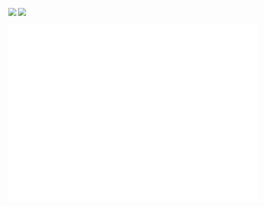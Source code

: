 ![](https://raw.githubusercontent.com/your-github-username/cf-stats/main/output/light_card.svg#gh-dark-mode-only)
![](https://raw.githubusercontent.com/your-github-username/cf-stats/main/output/light_card.svg)

![](https://github.com/MogiliManikanta/CodeForces-Status/blob/main/output/light_card.svg#gh-dark-mode-only)
